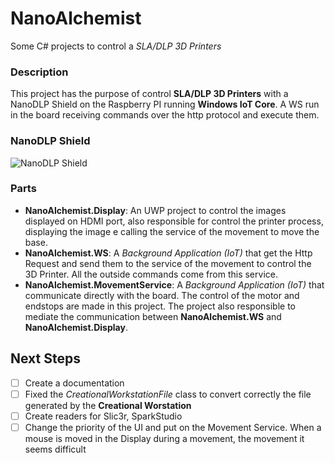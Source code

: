 # NanoAlchemist
Some C# projects to control a *SLA/DLP 3D Printers* 

### Description
This project has the purpose of control **SLA/DLP 3D Printers** with a NanoDLP Shield on the Raspberry PI running **Windows IoT Core**. A WS run in the board receiving commands over the http protocol and execute them.

### NanoDLP Shield
![NanoDLP Shield](https://wiki.fysetc.com/images/NanoDLP-Shield.jpg)

### Parts
* **NanoAlchemist.Display**: An UWP project to control the images displayed on HDMI port, also responsible for control the printer process, displaying the image e calling the service of the movement to move the base.
* **NanoAlchemist.WS**: A *Background Application (IoT)* that get the Http Request and send them to the service of the movement to control the 3D Printer. All the outside commands come from this service.
* **NanoAlchemist.MovementService**: A *Background Application (IoT)* that communicate directly with the board. The control of the motor and endstops are made in this project. The project also responsible to mediate the communication between **NanoAlchemist.WS** and **NanoAlchemist.Display**.

## Next Steps
- [ ] Create a documentation
- [ ] Fixed the *CreationalWorkstationFile* class to convert correctly the file generated by the **Creational Worstation**
- [ ] Create readers for Slic3r, SparkStudio
- [ ] Change the priority of the UI and put on the Movement Service. When a mouse is moved in the Display during a movement, the movement it seems difficult
